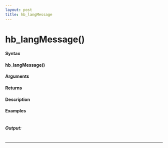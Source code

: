```yaml
---
layout: post
title: hb_langMessage
---
```


# hb_langMessage()


#### Syntax

#### hb_langMessage()

#### Arguments

#### Returns

#### Description

#### Examples

```

```

##### Output:

```

```

---